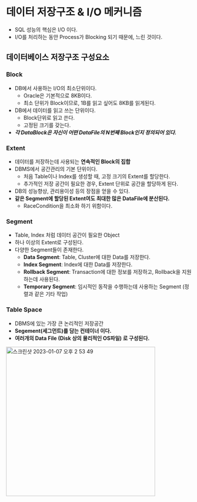 # 데이터 저장구조 & I/O 메커니즘
- SQL 성능의 핵심은 I/O 이다.
- I/O를 처리하는 동안 Process가 Blocking 되기 때문에, 느린 것이다.

## 데이터베이스 저장구조 구성요소

### Block
- DB에서 사용하는 I/O의 최소단위이다.
  - Oracle은 기본적으로 8KB이다.
  - 최소 단위가 Block이므로, 1B를 읽고 싶어도 8KB를 읽게된다.
- DB에서 데이터를 읽고 쓰는 단위이다.
  - Block단위로 읽고 쓴다. 
  - 고정된 크기를 갖는다.
- ***각 DataBlock은 자신이 어떤 DataFile의 N번째 Block인지 정의되어 있다.***


### Extent
- 데이터를 저장하는데 사용되는 **연속적인 Block의 집합**
- DBMS에서 공간관리의 기본 단위이다.
  - 처음 Table이나 Index를 생성할 때, 고정 크기의 Extent를 할당한다.
  - 추가적인 저장 공간이 필요한 경우, Extent 단위로 공간을 할당하게 된다.
- DB의 성능향상, 관리용이성 등의 장점을 얻을 수 있다.
- **같은 Segment에 할당된 Extent여도 최대한 많은 DataFile에 분산된다.**
  - RaceCondition을 최소화 하기 위함이다.

### Segment
- Table, Index 처럼 데이터 공간이 필요한 Object
- 하나 이상의 Extent로 구성된다.
- 다양한 Segment들이 존재한다.
  - **Data Segment**: Table, Cluster에 대한 Data를 저장한다.
  - **Index Segment**: Index에 대한 Data를 저장한다.
  - **Rollback Segment**: Transaction에 대한 정보를 저장하고, Rollback을 지원하는데 사용된다.
  - **Temporary Segment**: 임시적인 동작을 수행하는데 사용하는 Segment (정렬과 같은 기타 작업)

### Table Space
- DBMS에 있는 가장 큰 논리적인 저장공간
- **Segement(세그먼트)를 담는 컨테이너 이다.**
- **여러개의 Data File (Disk 상의 물리적인 OS파일) 로 구성된다.**


<img width="405" alt="스크린샷 2023-01-07 오후 2 53 49" src="https://user-images.githubusercontent.com/57896918/211138929-fc20b7f0-988c-4d99-8e0b-6e2a42aae1ff.png">

